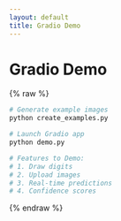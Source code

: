 ```yaml
---
layout: default
title: Gradio Demo
---
```


# Gradio Demo

{% raw %}
```bash
# Generate example images
python create_examples.py

# Launch Gradio app
python demo.py

# Features to Demo:
# 1. Draw digits
# 2. Upload images
# 3. Real-time predictions
# 4. Confidence scores
```
{% endraw %}
